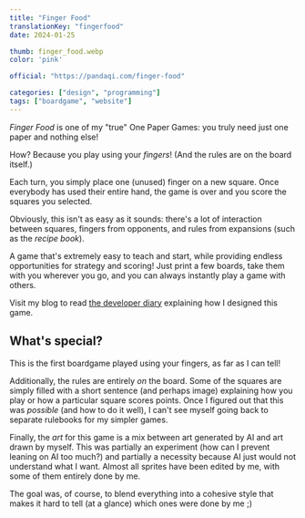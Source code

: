 ```yaml
---
title: "Finger Food"
translationKey: "fingerfood"
date: 2024-01-25

thumb: finger_food.webp
color: 'pink'

official: "https://pandaqi.com/finger-food"

categories: ["design", "programming"]
tags: ["boardgame", "website"]
---
```


_Finger Food_ is one of my "true" One Paper Games: you truly need just one paper and nothing else!

How? Because you play using your _fingers_! (And the rules are on the board itself.)

Each turn, you simply place one (unused) finger on a new square. Once everybody has used their entire hand, the game is over and you score the squares you selected.

Obviously, this isn't as easy as it sounds: there's a lot of interaction between squares, fingers from opponents, and rules from expansions (such as the _recipe book_).

A game that's extremely easy to teach and start, while providing endless opportunities for strategy and scoring! Just print a few boards, take them with you wherever you go, and you can always instantly play a game with others.

Visit my blog to read [the developer diary](https://pandaqi.com/blog/boardgames/finger-food/) explaining how I designed this game.

## What's special?

This is the first boardgame played using your fingers, as far as I can tell!

Additionally, the rules are entirely _on_ the board. Some of the squares are simply filled with a short sentence (and perhaps image) explaining how you play or how a particular square scores points. Once I figured out that this was _possible_ (and how to do it well), I can't see myself going back to separate rulebooks for my simpler games.

Finally, the _art_ for this game is a mix between art generated by AI and art drawn by myself. This was partially an experiment (how can I prevent leaning on AI too much?) and partially a necessity because AI just would not understand what I want. Almost all sprites have been edited by me, with some of them entirely done by me. 

The goal was, of course, to blend everything into a cohesive style that makes it hard to tell (at a glance) which ones were done by me ;)